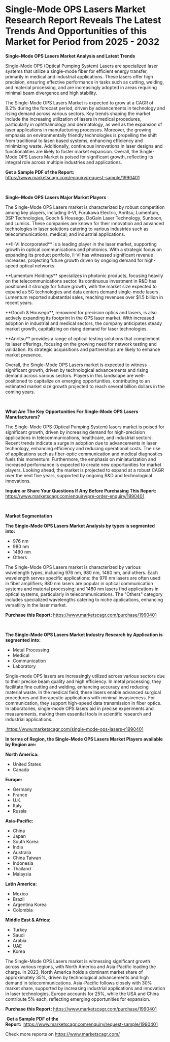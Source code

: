 <p><h1>Single-Mode OPS Lasers Market Research Report Reveals The Latest Trends And Opportunities of this Market for Period from 2025 - 2032</h1></p><p><strong>Single-Mode OPS Lasers Market Analysis and Latest Trends</strong></p>
<p><p>Single-Mode OPS (Optical Pumping System) Lasers are specialized laser systems that utilize a single-mode fiber for efficient energy transfer, primarily in medical and industrial applications. These lasers offer high precision, ensuring effective performance in tasks such as cutting, welding, and material processing, and are increasingly adopted in areas requiring minimal beam divergence and high stability.</p><p>The Single-Mode OPS Lasers Market is expected to grow at a CAGR of 8.2% during the forecast period, driven by advancements in technology and rising demand across various sectors. Key trends shaping the market include the increasing utilization of lasers in medical procedures, particularly in ophthalmology and dermatology, as well as the expansion of laser applications in manufacturing processes. Moreover, the growing emphasis on environmentally friendly technologies is propelling the shift from traditional to laser-based systems, enhancing efficiency and minimizing waste. Additionally, continuous innovations in laser designs and functionalities are likely to foster market expansion. Overall, the Single-Mode OPS Lasers Market is poised for significant growth, reflecting its integral role across multiple industries and applications.</p></p>
<p><strong>Get a Sample PDF of the Report:&nbsp;</strong> <a href="https://www.marketscagr.com/enquiry/request-sample/1990401?utm_campaign=2107&utm_medium=2&utm_source=Github&utm_content=ia&utm_term=13022025&utm_id=single-mode-ops-lasers">https://www.marketscagr.com/enquiry/request-sample/1990401</a></p>
<p>&nbsp;</p>
<p><strong>Single-Mode OPS Lasers Major Market Players</strong></p>
<p><p>The Single-Mode OPS Lasers market is characterized by robust competition among key players, including II-VI, Furukawa Electric, Anritsu, Lumentum, 3SP Technologies, Gooch & Housego, DoGain Laser Technology, Sunboon, and Lumics. These companies are known for their innovation and advanced technologies in laser solutions catering to various industries such as telecommunications, medical, and industrial applications.</p><p>**II-VI Incorporated** is a leading player in the laser market, supporting growth in optical communications and photonics. With a strategic focus on expanding its product portfolio, II-VI has witnessed significant revenue increases, projecting future growth driven by ongoing demand for high-speed optical networks.</p><p>**Lumentum Holdings** specializes in photonic products, focusing heavily on the telecommunications sector. Its continuous investment in R&D has positioned it strongly for future growth, with the market size expected to expand as 5G technologies and data centers demand single-mode lasers. Lumentum reported substantial sales, reaching revenues over $1.5 billion in recent years.</p><p>**Gooch & Housego**, renowned for precision optics and lasers, is also actively expanding its footprint in the OPS laser market. With increased adoption in industrial and medical sectors, the company anticipates steady market growth, capitalizing on rising demand for laser technologies.</p><p>**Anritsu** provides a range of optical testing solutions that complement its laser offerings, focusing on the growing need for network testing and validation. Its strategic acquisitions and partnerships are likely to enhance market presence.</p><p>Overall, the Single-Mode OPS Lasers market is expected to witness significant growth, driven by technological advancements and rising demand across various sectors. Players in this landscape are well-positioned to capitalize on emerging opportunities, contributing to an estimated market size growth projected to reach several billion dollars in the coming years.</p></p>
<p>&nbsp;</p>
<p><strong>What Are The Key Opportunities For Single-Mode OPS Lasers Manufacturers?</strong></p>
<p><p>The Single-Mode OPS (Optical Pumping System) lasers market is poised for significant growth, driven by increasing demand for high-precision applications in telecommunications, healthcare, and industrial sectors. Recent trends indicate a surge in adoption due to advancements in laser technology, enhancing efficiency and reducing operational costs. The rise of applications such as fiber-optic communication and medical diagnostics fuels this momentum. Furthermore, the emphasis on miniaturization and increased performance is expected to create new opportunities for market players. Looking ahead, the market is projected to expand at a robust CAGR over the next five years, supported by ongoing R&D and technological innovations.</p></p>
<p><strong>Inquire or Share Your Questions If Any Before Purchasing This Report:</strong> <a href="https://www.marketscagr.com/enquiry/pre-order-enquiry/1990401?utm_campaign=2107&utm_medium=2&utm_source=Github&utm_content=ia&utm_term=13022025&utm_id=single-mode-ops-lasers">https://www.marketscagr.com/enquiry/pre-order-enquiry/1990401</a></p>
<p>&nbsp;</p>
<p><strong>Market Segmentation</strong></p>
<p><strong>The Single-Mode OPS Lasers Market Analysis by types is segmented into:</strong></p>
<p><ul><li>976 nm</li><li>980 nm</li><li>1480 nm</li><li>Others</li></ul></p>
<p><p>The Single-Mode OPS Lasers market is characterized by various wavelength types, including 976 nm, 980 nm, 1480 nm, and others. Each wavelength serves specific applications: the 976 nm lasers are often used in fiber amplifiers; 980 nm lasers are popular in optical communication systems and material processing; and 1480 nm lasers find applications in optical systems, particularly in telecommunications. The "Others" category includes specialized wavelengths catering to niche applications, enhancing versatility in the laser market.</p></p>
<p><strong>Purchase this Report:&nbsp;</strong><a href="https://www.marketscagr.com/purchase/1990401?utm_campaign=2107&utm_medium=2&utm_source=Github&utm_content=ia&utm_term=13022025&utm_id=single-mode-ops-lasers">https://www.marketscagr.com/purchase/1990401</a></p>
<p>&nbsp;</p>
<p><strong>The Single-Mode OPS Lasers Market Industry Research by Application is segmented into:</strong></p>
<p><ul><li>Metal Processing</li><li>Medical</li><li>Communication</li><li>Laboratory</li></ul></p>
<p><p>Single-mode OPS lasers are increasingly utilized across various sectors due to their precise beam quality and high efficiency. In metal processing, they facilitate fine cutting and welding, enhancing accuracy and reducing material waste. In the medical field, these lasers enable advanced surgical procedures and therapeutic applications with minimal invasiveness. For communication, they support high-speed data transmission in fiber optics. In laboratories, single-mode OPS lasers aid in precise experiments and measurements, making them essential tools in scientific research and industrial applications.</p></p>
<p><a href="https://www.marketscagr.com/single-mode-ops-lasers-r1990401?utm_campaign=2107&utm_medium=2&utm_source=Github&utm_content=ia&utm_term=13022025&utm_id=single-mode-ops-lasers">&nbsp;https://www.marketscagr.com/single-mode-ops-lasers-r1990401</a></p>
<p><strong>In terms of Region, the Single-Mode OPS Lasers Market Players available by Region are:</strong></p>
<p>
    <p> <strong> North America: </strong>
        <ul>
            <li>United States</li>
            <li>Canada</li>
        </ul>
        </p> 
    <p> <strong> Europe: </strong>
        <ul>
            <li>Germany</li>
            <li>France</li>
            <li>U.K.</li>
            <li>Italy</li>
            <li>Russia</li>
        </ul>
        </p> 
    <p> <strong> Asia-Pacific: </strong>
        <ul>
            <li>China</li>
            <li>Japan</li>
            <li>South Korea</li>
            <li>India</li>
            <li>Australia</li>
            <li>China Taiwan</li>
            <li>Indonesia</li>
            <li>Thailand</li>
            <li>Malaysia</li>
        </ul>
        </p> 
    <p> <strong> Latin America: </strong>
        <ul>
            <li>Mexico</li>
            <li>Brazil</li>
            <li>Argentina Korea</li>
            <li>Colombia</li>
        </ul>
        </p> 
    <p> <strong> Middle East & Africa: </strong>
        <ul>
            <li>Turkey</li>
            <li>Saudi</li>
            <li>Arabia</li>
            <li>UAE</li>
            <li>Korea</li>
        </ul>
    </p>
    </p>
<p><p>The Single-Mode OPS Lasers market is witnessing significant growth across various regions, with North America and Asia-Pacific leading the charge. In 2023, North America holds a dominant market share of approximately 35%, driven by technological advancements and high demand in telecommunications. Asia-Pacific follows closely with 30% market share, supported by increasing industrial applications and innovation in laser technologies. Europe accounts for 25%, while the USA and China contribute 5% each, reflecting emerging opportunities for expansion.</p></p>
<p><strong>Purchase this Report: </strong><a href="https://www.marketscagr.com/purchase/1990401?utm_campaign=2107&utm_medium=2&utm_source=Github&utm_content=ia&utm_term=13022025&utm_id=single-mode-ops-lasers">https://www.marketscagr.com/purchase/1990401</a></p>
<p>&nbsp;<strong>Get a Sample PDF of the Report:&nbsp;&nbsp;</strong><a href="https://www.marketscagr.com/enquiry/request-sample/1990401?utm_campaign=2107&utm_medium=2&utm_source=Github&utm_content=ia&utm_term=13022025&utm_id=single-mode-ops-lasers">https://www.marketscagr.com/enquiry/request-sample/1990401</a></p>
<p><strong></strong></p>
<p>Check more reports on <a href="https://www.marketscagr.com/?utm_campaign=2107&utm_medium=2&utm_source=Github&utm_content=ia&utm_term=13022025&utm_id=single-mode-ops-lasers">https://www.marketscagr.com/</a></p>